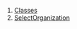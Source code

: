 

1. [Classes](file-___home_harshil_Desktop_open-source_palisadoes_talawa_lib_views_pre_auth_screens_select_organization/#classes)
2. [SelectOrganization](file-___home_harshil_Desktop_open-source_palisadoes_talawa_lib_views_pre_auth_screens_select_organization/SelectOrganization-class.html)
